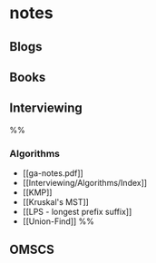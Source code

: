 # notes

## Blogs
## Books
## Interviewing
%%
### Algorithms
- [[ga-notes.pdf]]
- [[Interviewing/Algorithms/Index]]
- [[KMP]]
- [[Kruskal's MST]]
- [[LPS - longest prefix suffix]]
- [[Union-Find]]
%%
## OMSCS